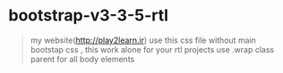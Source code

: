 bootstrap-v3-3-5-rtl
======================

> my website(http://play2learn.ir)
> use this css file without main bootstap css , this work alone for your rtl projects
> use .wrap class parent for all body elements